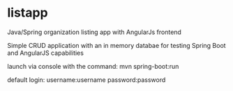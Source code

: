 # listapp
Java/Spring organization listing app with AngularJs frontend

Simple CRUD application with an in memory databae for testing Spring Boot and AngularJS capabilities

launch via console with the command: mvn spring-boot:run

default login:
username:username
password:password
